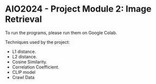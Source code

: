 # AIO2024 - Project Module 2: Image Retrieval

To run the programs, please run them on Google Colab.

Techniques used by the project:
- L1 distance.
- L2 distance.
- Cosine Similarity.
- Correlation Coefficient.
- CLIP model
- Crawl Data